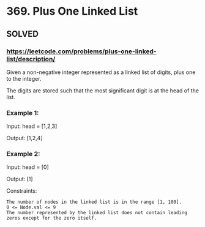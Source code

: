 # 369. Plus One Linked List

## SOLVED
### https://leetcode.com/problems/plus-one-linked-list/description/

Given a non-negative integer represented as a linked list of digits, plus one to the integer.

The digits are stored such that the most significant digit is at the head of the list.



### Example 1:

Input: head = [1,2,3]

Output: [1,2,4]

### Example 2:

Input: head = [0]

Output: [1]


Constraints:

    The number of nodes in the linked list is in the range [1, 100].
    0 <= Node.val <= 9
    The number represented by the linked list does not contain leading zeros except for the zero itself. 